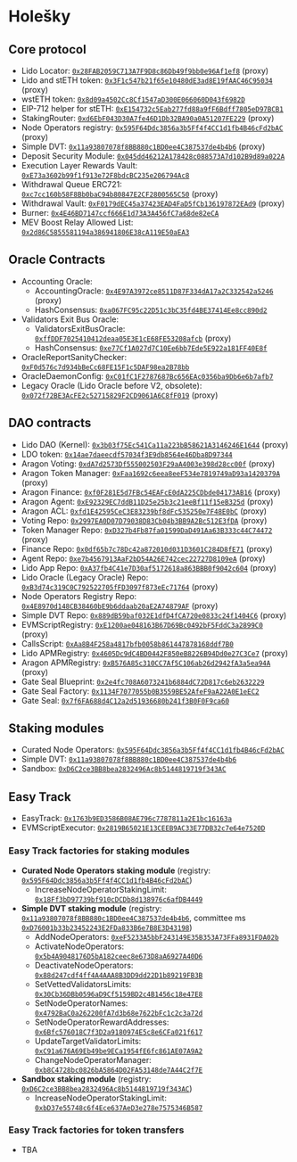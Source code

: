 # Holešky

## Core protocol

- Lido Locator: [`0x28FAB2059C713A7F9D8c86Db49f9bb0e96Af1ef8`](https://holesky.etherscan.io/address/0x28FAB2059C713A7F9D8c86Db49f9bb0e96Af1ef8) (proxy)
- Lido and stETH token: [`0x3F1c547b21f65e10480dE3ad8E19fAAC46C95034`](https://holesky.etherscan.io/address/0x3F1c547b21f65e10480dE3ad8E19fAAC46C95034) (proxy)
- wstETH token: [`0x8d09a4502Cc8Cf1547aD300E066060D043f6982D`](https://holesky.etherscan.io/address/0x8d09a4502Cc8Cf1547aD300E066060D043f6982D)
- EIP-712 helper for stETH: [`0xE154732c5Eab277fd88a9fF6Bdff7805eD97BCB1`](https://holesky.etherscan.io/address/0xE154732c5Eab277fd88a9fF6Bdff7805eD97BCB1)
- StakingRouter: [`0xd6EbF043D30A7fe46D1Db32BA90a0A51207FE229`](https://holesky.etherscan.io/address/0xd6EbF043D30A7fe46D1Db32BA90a0A51207FE229) (proxy)
- Node Operators registry: [`0x595F64Ddc3856a3b5Ff4f4CC1d1fb4B46cFd2bAC`](https://holesky.etherscan.io/address/0x595F64Ddc3856a3b5Ff4f4CC1d1fb4B46cFd2bAC) (proxy)
- Simple DVT: [`0x11a93807078f8BB880c1BD0ee4C387537de4b4b6`](https://holesky.etherscan.io/address/0x11a93807078f8BB880c1BD0ee4C387537de4b4b6) (proxy)
- Deposit Security Module: [`0x045dd46212A178428c088573A7d102B9d89a022A`](https://holesky.etherscan.io/address/0x045dd46212A178428c088573A7d102B9d89a022A)
- Execution Layer Rewards Vault: [`0xE73a3602b99f1f913e72F8bdcBC235e206794Ac8`](https://holesky.etherscan.io/address/0xE73a3602b99f1f913e72F8bdcBC235e206794Ac8)
- Withdrawal Queue ERC721: [`0xc7cc160b58F8Bb0baC94b80847E2CF2800565C50`](https://holesky.etherscan.io/address/0xc7cc160b58F8Bb0baC94b80847E2CF2800565C50) (proxy)
- Withdrawal Vault: [`0xF0179dEC45a37423EAD4FaD5fCb136197872EAd9`](https://holesky.etherscan.io/address/0xF0179dEC45a37423EAD4FaD5fCb136197872EAd9) (proxy)
- Burner: [`0x4E46BD7147ccf666E1d73A3A456fC7a68de82eCA`](https://holesky.etherscan.io/address/0x4E46BD7147ccf666E1d73A3A456fC7a68de82eCA)
- MEV Boost Relay Allowed List: [`0x2d86C5855581194a386941806E38cA119E50aEA3`](https://holesky.etherscan.io/address/0x2d86C5855581194a386941806E38cA119E50aEA3)

## Oracle Contracts

- Accounting Oracle:
  - AccountingOracle: [`0x4E97A3972ce8511D87F334dA17a2C332542a5246`](https://holesky.etherscan.io/address/0x4E97A3972ce8511D87F334dA17a2C332542a5246) (proxy)
  - HashConsensus: [`0xa067FC95c22D51c3bC35fd4BE37414Ee8cc890d2`](https://holesky.etherscan.io/address/0xa067FC95c22D51c3bC35fd4BE37414Ee8cc890d2)
- Validators Exit Bus Oracle:
  - ValidatorsExitBusOracle: [`0xffDDF7025410412deaa05E3E1cE68FE53208afcb`](https://holesky.etherscan.io/address/0xffDDF7025410412deaa05E3E1cE68FE53208afcb) (proxy)
  - HashConsensus: [`0xe77Cf1A027d7C10Ee6bb7Ede5E922a181FF40E8f`](https://holesky.etherscan.io/address/0xe77Cf1A027d7C10Ee6bb7Ede5E922a181FF40E8f)
- OracleReportSanityChecker: [`0xF0d576c7d934bBeCc68FE15F1c5DAF98ea2B78bb`](https://holesky.etherscan.io/address/0xF0d576c7d934bBeCc68FE15F1c5DAF98ea2B78bb)
- OracleDaemonConfig: [`0xC01fC1F2787687Bc656EAc0356ba9Db6e6b7afb7`](https://holesky.etherscan.io/address/0xC01fC1F2787687Bc656EAc0356ba9Db6e6b7afb7)
- Legacy Oracle (Lido Oracle before V2, obsolete): [`0x072f72BE3AcFE2c52715829F2CD9061A6C8fF019`](https://holesky.etherscan.io/address/0x072f72BE3AcFE2c52715829F2CD9061A6C8fF019) (proxy)

## DAO contracts

- Lido DAO (Kernel): [`0x3b03f75Ec541Ca11a223bB58621A3146246E1644`](https://holesky.etherscan.io/address/0x3b03f75Ec541Ca11a223bB58621A3146246E1644) (proxy)
- LDO token: [`0x14ae7daeecdf57034f3E9db8564e46Dba8D97344`](https://holesky.etherscan.io/address/0x14ae7daeecdf57034f3E9db8564e46Dba8D97344)
- Aragon Voting: [`0xdA7d2573Df555002503F29aA4003e398d28cc00f`](https://holesky.etherscan.io/address/0xdA7d2573Df555002503F29aA4003e398d28cc00f) (proxy)
- Aragon Token Manager: [`0xFaa1692c6eea8eeF534e7819749aD93a1420379A`](https://holesky.etherscan.io/address/0xFaa1692c6eea8eeF534e7819749aD93a1420379A) (proxy)
- Aragon Finance: [`0xf0F281E5d7FBc54EAFcE0dA225CDbde04173AB16`](https://holesky.etherscan.io/address/0xf0F281E5d7FBc54EAFcE0dA225CDbde04173AB16) (proxy)
- Aragon Agent: [`0xE92329EC7ddB11D25e25b3c21eeBf11f15eB325d`](https://holesky.etherscan.io/address/0xE92329EC7ddB11D25e25b3c21eeBf11f15eB325d) (proxy)
- Aragon ACL: [`0xfd1E42595CeC3E83239bf8dFc535250e7F48E0bC`](https://holesky.etherscan.io/address/0xfd1E42595CeC3E83239bf8dFc535250e7F48E0bC) (proxy)
- Voting Repo: [`0x2997EA0D07D79038D83Cb04b3BB9A2Bc512E3fDA`](https://holesky.etherscan.io/address/0x2997EA0D07D79038D83Cb04b3BB9A2Bc512E3fDA) (proxy)
- Token Manager Repo: [`0xD327b4Fb87fa01599DaD491Aa63B333c44C74472`](https://holesky.etherscan.io/address/0xD327b4Fb87fa01599DaD491Aa63B333c44C74472) (proxy)
- Finance Repo: [`0x0df65b7c78Dc42a872010d031D3601C284D8fE71`](https://holesky.etherscan.io/address/0x0df65b7c78Dc42a872010d031D3601C284D8fE71) (proxy)
- Agent Repo: [`0xe7b4567913AaF2bD54A26E742cec22727D8109eA`](https://holesky.etherscan.io/address/0xe7b4567913AaF2bD54A26E742cec22727D8109eA) (proxy)
- Lido App Repo: [`0xA37fb4C41e7D30af5172618a863BBB0f9042c604`](https://holesky.etherscan.io/address/0xA37fb4C41e7D30af5172618a863BBB0f9042c604) (proxy)
- Lido Oracle (Legacy Oracle) Repo: [`0xB3d74c319C0C792522705fFD3097f873eEc71764`](https://holesky.etherscan.io/address/0xB3d74c319C0C792522705fFD3097f873eEc71764) (proxy)
- Node Operators Registry Repo: [`0x4E8970d148CB38460bE9b6ddaab20aE2A74879AF`](https://holesky.etherscan.io/address/0x4E8970d148CB38460bE9b6ddaab20aE2A74879AF) (proxy)
- Simple DVT Repo: [`0x889dB59baf032E1dfD4fCA720e0833c24f1404C6`](https://holesky.etherscan.io/address/0x889dB59baf032E1dfD4fCA720e0833c24f1404C6) (proxy)
- EVMScriptRegistry: [`0xE1200ae048163B67D69Bc0492bF5FddC3a2899C0`](https://holesky.etherscan.io/address/0xE1200ae048163B67D69Bc0492bF5FddC3a2899C0) (proxy)
- CallsScript: [`0xAa8B4F258a4817bfb0058b861447878168ddf7B0`](https://holesky.etherscan.io/address/0xAa8B4F258a4817bfb0058b861447878168ddf7B0)
- Lido APMRegistry: [`0x4605Dc9dC4BD0442F850eB8226B94Dd0e27C3Ce7`](https://holesky.etherscan.io/address/0x4605Dc9dC4BD0442F850eB8226B94Dd0e27C3Ce7) (proxy)
- Aragon APMRegistry: [`0xB576A85c310CC7Af5C106ab26d2942fA3a5ea94A`](https://holesky.etherscan.io/address/0xB576A85c310CC7Af5C106ab26d2942fA3a5ea94A) (proxy)
- Gate Seal Blueprint: [`0x2e4fc708A6073241b6884dC72D817c6eb2632229`](https://holesky.etherscan.io/address/0x2e4fc708A6073241b6884dC72D817c6eb2632229)
- Gate Seal Factory: [`0x1134F7077055b0B3559BE52AfeF9aA22A0E1eEC2`](https://holesky.etherscan.io/address/0x1134F7077055b0B3559BE52AfeF9aA22A0E1eEC2)
- Gate Seal: [`0x7f6FA688d4C12a2d51936680b241f3B0F0F9ca60`](https://holesky.etherscan.io/address/0x7f6FA688d4C12a2d51936680b241f3B0F0F9ca60)

## Staking modules

- Curated Node Operators: [`0x595F64Ddc3856a3b5Ff4f4CC1d1fb4B46cFd2bAC`](https://holesky.etherscan.io/address/0x595F64Ddc3856a3b5Ff4f4CC1d1fb4B46cFd2bAC)
- Simple DVT: [`0x11a93807078f8BB880c1BD0ee4C387537de4b4b6`](https://holesky.etherscan.io/address/0x11a93807078f8BB880c1BD0ee4C387537de4b4b6)
- Sandbox: [`0xD6C2ce3BB8bea2832496Ac8b5144819719f343AC`](https://holesky.etherscan.io/address/0xD6C2ce3BB8bea2832496Ac8b5144819719f343AC)

## Easy Track

- EasyTrack: [`0x1763b9ED3586B08AE796c7787811a2E1bc16163a`](https://holesky.etherscan.io/address/0x1763b9ED3586B08AE796c7787811a2E1bc16163a)
- EVMScriptExecutor: [`0x2819B65021E13CEEB9AC33E77DB32c7e64e7520D`](https://holesky.etherscan.io/address/0x2819B65021E13CEEB9AC33E77DB32c7e64e7520D)

### Easy Track factories for staking modules

- **Curated Node Operators staking module** (registry: [`0x595F64Ddc3856a3b5Ff4f4CC1d1fb4B46cFd2bAC`](https://holesky.etherscan.io/address/0x595F64Ddc3856a3b5Ff4f4CC1d1fb4B46cFd2bAC))
  - IncreaseNodeOperatorStakingLimit: [`0x18Ff3bD97739bf910cDCDb8d138976c6afDB4449`](https://holesky.etherscan.io/address/0x18Ff3bD97739bf910cDCDb8d138976c6afDB4449)
- **Simple DVT staking module** (registry: [`0x11a93807078f8BB880c1BD0ee4C387537de4b4b6`](https://holesky.etherscan.io/address/0x11a93807078f8BB880c1BD0ee4C387537de4b4b6), committee ms [`0xD76001b33b23452243E2FDa833B6e7B8E3D43198`](https://holesky.etherscan.io/address/0xD76001b33b23452243E2FDa833B6e7B8E3D43198))
  - AddNodeOperators: [`0xeF5233A5bbF243149E35B353A73FFa8931FDA02b`](https://holesky.etherscan.io/address/0xeF5233A5bbF243149E35B353A73FFa8931FDA02b)
  - ActivateNodeOperators: [`0x5b4A9048176D5bA182ceec8e673D8aA6927A40D6`](https://holesky.etherscan.io/address/0x5b4A9048176D5bA182ceec8e673D8aA6927A40D6)
  - DeactivateNodeOperators: [`0x88d247cdf4ff4A4AAA8B3DD9dd22D1b89219FB3B`](https://holesky.etherscan.io/address/0x88d247cdf4ff4A4AAA8B3DD9dd22D1b89219FB3B)
  - SetVettedValidatorsLimits: [`0x30Cb36DBb0596aD9Cf5159BD2c4B1456c18e47E8`](https://holesky.etherscan.io/address/0x30Cb36DBb0596aD9Cf5159BD2c4B1456c18e47E8)
  - SetNodeOperatorNames: [`0x4792BaC0a262200fA7d3b68e7622bFc1c2c3a72d`](https://holesky.etherscan.io/address/0x4792BaC0a262200fA7d3b68e7622bFc1c2c3a72d)
  - SetNodeOperatorRewardAddresses: [`0x6Bfc576018C7f3D2a9180974E5c8e6CFa021f617`](https://holesky.etherscan.io/address/0x6Bfc576018C7f3D2a9180974E5c8e6CFa021f617)
  - UpdateTargetValidatorLimits: [`0xC91a676A69Eb49be9ECa1954fE6fc861AE07A9A2`](https://holesky.etherscan.io/address/0xC91a676A69Eb49be9ECa1954fE6fc861AE07A9A2)
  - ChangeNodeOperatorManager: [`0xb8C4728bc0826bA5864D02FA53148de7A44C2f7E`](https://holesky.etherscan.io/address/0xb8C4728bc0826bA5864D02FA53148de7A44C2f7E)
- **Sandbox staking module** (registry: [`0xD6C2ce3BB8bea2832496Ac8b5144819719f343AC`](https://holesky.etherscan.io/address/0xD6C2ce3BB8bea2832496Ac8b5144819719f343AC))
  - IncreaseNodeOperatorStakingLimit: [`0xbD37e55748c6f4Ece637AeD3e278e7575346B587`](https://holesky.etherscan.io/address/0xbD37e55748c6f4Ece637AeD3e278e7575346B587)

### Easy Track factories for token transfers

- TBA
